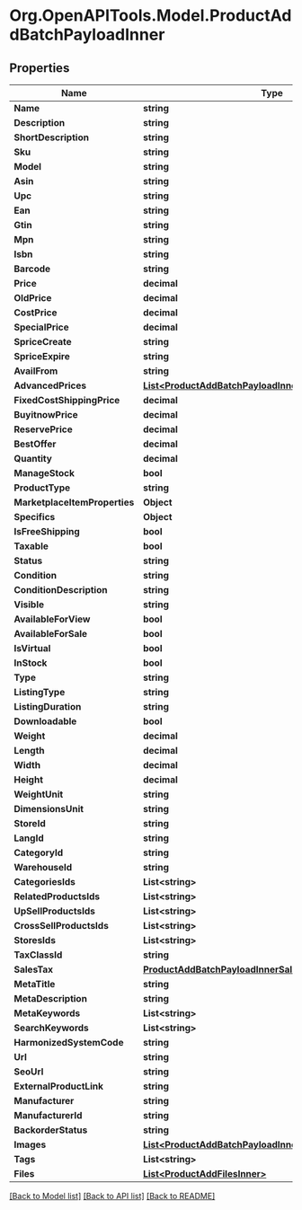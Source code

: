# Org.OpenAPITools.Model.ProductAddBatchPayloadInner

## Properties

Name | Type | Description | Notes
------------ | ------------- | ------------- | -------------
**Name** | **string** |  | [optional] 
**Description** | **string** |  | [optional] 
**ShortDescription** | **string** |  | [optional] 
**Sku** | **string** |  | [optional] 
**Model** | **string** |  | [optional] 
**Asin** | **string** |  | [optional] 
**Upc** | **string** |  | [optional] 
**Ean** | **string** |  | [optional] 
**Gtin** | **string** |  | [optional] 
**Mpn** | **string** |  | [optional] 
**Isbn** | **string** |  | [optional] 
**Barcode** | **string** |  | [optional] 
**Price** | **decimal** |  | [optional] 
**OldPrice** | **decimal** |  | [optional] 
**CostPrice** | **decimal** |  | [optional] 
**SpecialPrice** | **decimal** |  | [optional] 
**SpriceCreate** | **string** |  | [optional] 
**SpriceExpire** | **string** |  | [optional] 
**AvailFrom** | **string** |  | [optional] 
**AdvancedPrices** | [**List&lt;ProductAddBatchPayloadInnerAdvancedPricesInner&gt;**](ProductAddBatchPayloadInnerAdvancedPricesInner.md) |  | [optional] 
**FixedCostShippingPrice** | **decimal** |  | [optional] 
**BuyitnowPrice** | **decimal** |  | [optional] 
**ReservePrice** | **decimal** |  | [optional] 
**BestOffer** | **decimal** |  | [optional] 
**Quantity** | **decimal** |  | [optional] 
**ManageStock** | **bool** |  | [optional] 
**ProductType** | **string** |  | [optional] 
**MarketplaceItemProperties** | **Object** |  | [optional] 
**Specifics** | **Object** |  | [optional] 
**IsFreeShipping** | **bool** |  | [optional] 
**Taxable** | **bool** |  | [optional] 
**Status** | **string** |  | [optional] 
**Condition** | **string** |  | [optional] 
**ConditionDescription** | **string** |  | [optional] 
**Visible** | **string** |  | [optional] 
**AvailableForView** | **bool** |  | [optional] 
**AvailableForSale** | **bool** |  | [optional] 
**IsVirtual** | **bool** |  | [optional] 
**InStock** | **bool** |  | [optional] 
**Type** | **string** |  | [optional] 
**ListingType** | **string** |  | [optional] 
**ListingDuration** | **string** |  | [optional] 
**Downloadable** | **bool** |  | [optional] 
**Weight** | **decimal** |  | [optional] 
**Length** | **decimal** |  | [optional] 
**Width** | **decimal** |  | [optional] 
**Height** | **decimal** |  | [optional] 
**WeightUnit** | **string** |  | [optional] 
**DimensionsUnit** | **string** |  | [optional] 
**StoreId** | **string** |  | [optional] 
**LangId** | **string** |  | [optional] 
**CategoryId** | **string** |  | [optional] 
**WarehouseId** | **string** |  | [optional] 
**CategoriesIds** | **List&lt;string&gt;** |  | [optional] 
**RelatedProductsIds** | **List&lt;string&gt;** |  | [optional] 
**UpSellProductsIds** | **List&lt;string&gt;** |  | [optional] 
**CrossSellProductsIds** | **List&lt;string&gt;** |  | [optional] 
**StoresIds** | **List&lt;string&gt;** |  | [optional] 
**TaxClassId** | **string** |  | [optional] 
**SalesTax** | [**ProductAddBatchPayloadInnerSalesTax**](ProductAddBatchPayloadInnerSalesTax.md) |  | [optional] 
**MetaTitle** | **string** |  | [optional] 
**MetaDescription** | **string** |  | [optional] 
**MetaKeywords** | **List&lt;string&gt;** |  | [optional] 
**SearchKeywords** | **List&lt;string&gt;** |  | [optional] 
**HarmonizedSystemCode** | **string** |  | [optional] 
**Url** | **string** |  | [optional] 
**SeoUrl** | **string** |  | [optional] 
**ExternalProductLink** | **string** |  | [optional] 
**Manufacturer** | **string** |  | [optional] 
**ManufacturerId** | **string** |  | [optional] 
**BackorderStatus** | **string** |  | [optional] 
**Images** | [**List&lt;ProductAddBatchPayloadInnerImagesInner&gt;**](ProductAddBatchPayloadInnerImagesInner.md) |  | [optional] 
**Tags** | **List&lt;string&gt;** |  | [optional] 
**Files** | [**List&lt;ProductAddFilesInner&gt;**](ProductAddFilesInner.md) |  | [optional] 

[[Back to Model list]](../README.md#documentation-for-models) [[Back to API list]](../README.md#documentation-for-api-endpoints) [[Back to README]](../README.md)

